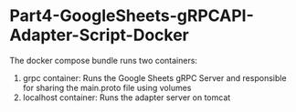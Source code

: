 # Part4-GoogleSheets-gRPCAPI-Adapter-Script-Docker  

The docker compose bundle runs two containers:

1. grpc container: Runs the Google Sheets gRPC Server and responsible for sharing the main.proto file using volumes 
2. localhost container: Runs the adapter server on tomcat
